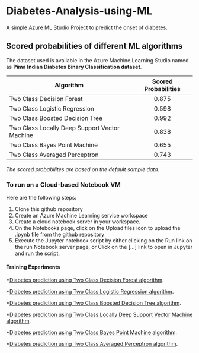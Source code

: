# Diabetes-Analysis-using-ML
A simple Azure ML Studio Project to predict the onset of diabetes.

## Scored probabilities of different ML algorithms
The dataset used is available in the Azure Machine Learning Studio named as **Pima Indian Diabetes Binary Classification dataset**.

| Algorithm                                     | Scored Probabilities | 
| --------------------------------------------- |:--------------------:|
| Two Class Decision Forest                     | 0.875                |  
| Two Class Logistic Regression                 | 0.598                |  
| Two Class Boosted Decision Tree               | 0.992                |  
| Two Class Locally Deep Support Vector Machine | 0.838                |
| Two Class Bayes Point Machine                 | 0.655                |
| Two Class Averaged Perceptron                 | 0.743                |

*The scored probabilites are based on the default sample data*.

### To run on a Cloud-based Notebook VM
Here are the following steps:

1. Clone this github repository
2. Create an Azure Machine Learning service workspace
3. Create a cloud notebook server in your workspace.
4. On the Notebooks page, click on the Upload files icon to upload the .ipynb file from the github repository
5. Execute the Jupyter notebook script by either clicking on the Run link on the run Notebook server page, or Click on the [...] link to open in Jupyter and run the script.

#### Training Experiments
  *[Diabetes prediction using Two Class Decision Forest algorithm](https://gallery.cortanaintelligence.com/Experiment/Diabetes-Prediction-Two-class-decision-forest).
  
  *[Diabetes prediction using Two Class Logistic Regression algorithm](https://gallery.cortanaintelligence.com/Experiment/Diabetes-Prediction-Two-class-logistic-regression).
  
  *[Diabetes prediction using Two Class Boosted Decision Tree algorithm](https://gallery.cortanaintelligence.com/Experiment/Diabetes-Prediction-Two-class-boosted-decision-tree).
  
  *[Diabetes prediction using Two Class Locally Deep Support Vector Machine algorithm](https://gallery.cortanaintelligence.com/Experiment/Diabetes-Prediction-Two-class-locally-deep-support-vector-machine).
  
  *[Diabetes prediction using Two Class Bayes Point Machine algorithm](https://gallery.cortanaintelligence.com/Experiment/Diabetes-Prediction-Two-class-Bayes-Point-Machine).
  
  *[Diabetes prediction using Two Class Averaged Perceptron algorithm](https://gallery.cortanaintelligence.com/Experiment/Diabetes-Prediction-Two-class-averaged-perceptron).
